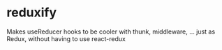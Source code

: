 # reduxify
Makes useReducer hooks to be cooler with thunk, middleware, ... just as Redux, without having to use react-redux
